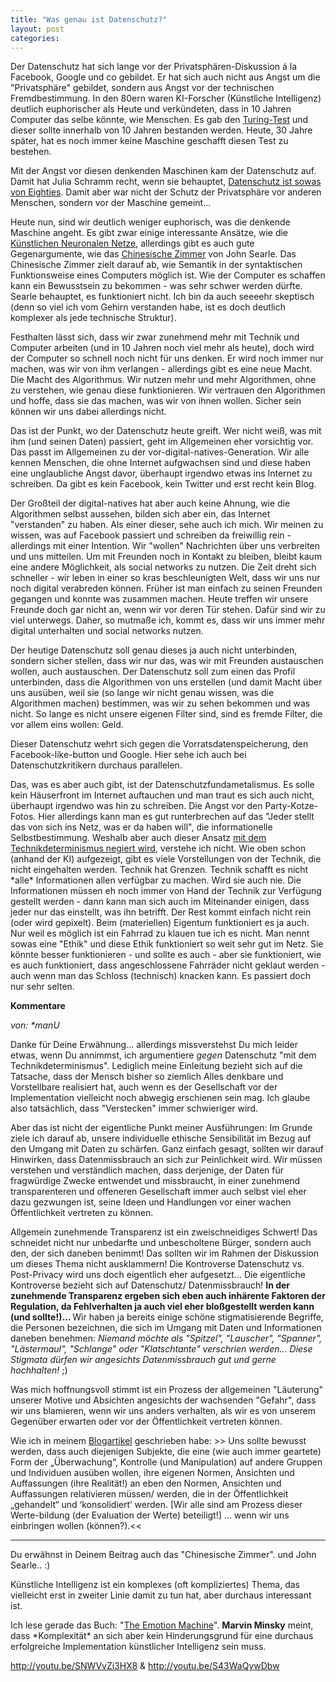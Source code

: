 ```yaml
---
title: "Was genau ist Datenschutz?"
layout: post
categories: 
---
```

Der Datenschutz hat sich lange vor der Privatsphären-Diskussion á la Facebook, Google und co gebildet. Er hat sich auch nicht aus Angst um die "Privatsphäre" gebildet, sondern aus Angst vor der technischen Fremdbestimmung. In den 80ern waren KI-Forscher (Künstliche Intelligenz) deutlich euphorischer als Heute und verkündeten, dass in 10 Jahren Computer das selbe könnte, wie Menschen. Es gab den <a href="http://de.wikipedia.org/wiki/Turing-Test">Turing-Test</a> und dieser sollte innerhalb von 10 Jahren bestanden werden. Heute, 30 Jahre später, hat es noch immer keine Maschine geschafft diesen Test zu bestehen.

Mit der Angst vor diesen denkenden Maschinen kam der Datenschutz auf. Damit hat Julia Schramm recht, wenn sie behauptet, <a href="http://www.spiegel.de/netzwelt/netzpolitik/0,1518,749831,00.html">Datenschutz ist sowas von Eighties</a>. Damit aber war nicht der Schutz der Privatsphäre vor anderen Menschen, sondern vor der Maschine gemeint...

Heute nun, sind wir deutlich weniger euphorisch, was die denkende Maschine angeht. Es gibt zwar einige interessante Ansätze, wie die <a href="http://de.wikipedia.org/wiki/K%C3%BCnstliches_neuronales_Netz">Künstlichen Neuronalen Netze</a>, allerdings gibt es auch gute Gegenargumente, wie das <a href="http://de.wikipedia.org/wiki/Chinesisches_Zimmer">Chinesische Zimmer</a> von John Searle. Das Chinesische Zimmer zielt darauf ab, wie Semantik in der syntaktischen Funktionsweise eines Computers möglich ist. Wie der Computer es schaffen kann ein Bewusstsein zu bekommen - was sehr schwer werden dürfte. Searle behauptet, es funktioniert nicht. Ich bin da auch seeeehr skeptisch (denn so viel ich vom Gehirn verstanden habe, ist es doch deutlich komplexer als jede technische Struktur).

Festhalten lässt sich, dass wir zwar zunehmend mehr mit Technik und Computer arbeiten (und in 10 Jahren noch viel mehr als heute), doch wird der Computer so schnell noch nicht für uns denken. Er wird noch immer nur machen, was wir von ihm verlangen - allerdings gibt es eine neue Macht. Die Macht des Algorithmus. Wir nutzen mehr und mehr Algorithmen, ohne zu verstehen, wie genau diese funktionieren. Wir vertrauen den Algorithmen und hoffe, dass sie das machen, was wir von ihnen wollen. Sicher sein können wir uns dabei allerdings nicht.

Das ist der Punkt, wo der Datenschutz heute greift. Wer nicht weiß, was mit ihm (und seinen Daten) passiert, geht im Allgemeinen eher vorsichtig vor. Das passt im Allgemeinen zu der vor-digital-natives-Generation. Wir alle kennen Menschen, die ohne Internet aufgwachsen sind und diese haben eine unglaubliche Angst davor, überhaupt irgendwo etwas ins Internet zu schreiben. Da gibt es kein Facebook, kein Twitter und erst recht kein Blog.

Der Großteil der digital-natives hat aber auch keine Ahnung, wie die Algorithmen selbst aussehen, bilden sich aber ein, das Internet "verstanden" zu haben. Als einer dieser, sehe auch ich mich. Wir meinen zu wissen, was auf Facebook passiert und schreiben da freiwillig rein - allerdings mit einer Intention. Wir "wollen" Nachrichten über uns verbreiten und uns mitteilen. Um mit Freunden noch in Kontakt zu bleiben, bleibt kaum eine andere Möglichkeit, als social networks zu nutzen. Die Zeit dreht sich schneller - wir leben in einer so kras beschleunigten Welt, dass wir uns nur noch digital verabreden können. Früher ist man einfach zu seinen Freunden gegangen und konnte was zusammen machen. Heute treffen wir unsere Freunde doch gar nicht an, wenn wir vor deren Tür stehen. Dafür sind wir zu viel unterwegs. Daher, so mutmaße ich, kommt es, dass wir uns immer mehr digital unterhalten und social networks nutzen.

Der heutige Datenschutz soll genau dieses ja auch nicht unterbinden, sondern sicher stellen, dass wir nur das, was wir mit Freunden austauschen wollen, auch austauschen. Der Datenschutz soll zum einen das Profil unterbinden, dass die Algorithmen von uns erstellen (und damit Macht über uns ausüben, weil sie (so lange wir nicht genau wissen, was die Algorithmen machen) bestimmen, was wir zu sehen bekommen und was nicht. So lange es nicht unsere eigenen Filter sind, sind es fremde Filter, die vor allem eins wollen: Geld.

Dieser Datenschutz wehrt sich gegen die Vorratsdatenspeicherung, den Facebook-like-button und Google. Hier sehe ich auch bei Datenschutzkritikern durchaus parallelen.

Das, was es aber auch gibt, ist der Datenschutzfundametalismus. Es solle kein Häuserfront im Internet auftauchen und man traut es sich auch nicht, überhaupt irgendwo was hin zu schreiben. Die Angst vor den Party-Kotze-Fotos. Hier allerdings kann man es gut runterbrechen auf das "Jeder stellt das von sich ins Netz, was er da haben will", die informationelle Selbstbestimmung.
Weshalb aber auch dieser Ansatz <a href="http://deliberationfront.wordpress.com/2011/05/18/technik-frisst-privatsphare-zweithirn-fur-spackos/">mit dem Technikdeterminismus negiert wird</a>, verstehe ich nicht. Wie oben schon (anhand der KI) aufgezeigt, gibt es viele Vorstellungen von der Technik, die nicht eingehalten werden. Technik hat Grenzen. Technik schafft es nicht \*alle\* Informationen allen verfügbar zu machen. Wird sie auch nie. Die Informationen müssen eh noch immer von Hand der Technik zur Verfügung gestellt werden - dann kann man sich auch im Miteinander einigen, dass jeder nur das einstellt, was ihn betrifft. Der Rest kommt einfach nicht rein (oder wird gepixelt). Beim (materiellen) Eigentum funktioniert es ja auch. Nur weil es möglich ist ein Fahrrad zu klauen tue ich es nicht. Man nennt sowas eine "Ethik" und diese Ethik funktioniert so weit sehr gut im Netz. Sie könnte besser funktionieren - und sollte es auch - aber sie funktioniert, wie es auch funktioniert, dass angeschlossene Fahrräder nicht geklaut werden - auch wenn man das Schloss (technisch) knacken kann. Es passiert doch nur sehr selten.
		

__Kommentare__
			
_von: \*manU_
			
Danke für Deine Erwähnung... allerdings missverstehst Du mich leider etwas, wenn Du annimmst, ich argumentiere _gegen_ Datenschutz "mit dem Technikdeterminismus". Lediglich meine Einleitung bezieht sich auf die Tatsache, dass der Mensch bisher so ziemlich Alles denkbare und Vorstellbare realisiert hat, auch wenn es der Gesellschaft vor der Implementation vielleicht noch abwegig erschienen sein mag. 
Ich glaube also tatsächlich, dass "Verstecken" immer schwieriger wird. 

Aber das ist nicht der eigentliche Punkt meiner Ausführungen:
Im Grunde ziele ich darauf ab, unsere individuelle ethische Sensibilität im Bezug auf den Umgang mit Daten zu schärfen. Ganz einfach gesagt, sollten wir darauf Hinwirken, dass Datenmissbrauch an sich zur Peinlichkeit wird. Wir müssen verstehen und verständlich machen, dass derjenige, der Daten für fragwürdige Zwecke entwendet und missbraucht, in einer zunehmend transparenteren und offeneren Gesellschaft  immer auch selbst viel eher dazu gezwungen ist, seine Ideen und Handlungen vor einer wachen Öffentlichkeit vertreten zu können. 

Allgemein zunehmende Transparenz ist ein zweischneidiges Schwert! 
Das schneidet nicht nur unbedarfte und unbescholtene Bürger, sondern auch den, der sich daneben benimmt! Das sollten wir im Rahmen der Diskussion um dieses Thema nicht ausklammern! Die Kontroverse Datenschutz vs. Post-Privacy wird uns doch eigentlich eher aufgesetzt... Die eigentliche Kontroverse bezieht sich auf Datenschutz/ Datenmissbrauch!
<strong>In der zunehmende Transparenz ergeben sich eben auch inhärente Faktoren der Regulation, da Fehlverhalten ja auch viel eher bloßgestellt werden kann (und sollte!)... </strong> 
Wir haben ja bereits einige schöne stigmatisierende Begriffe, die Personen bezeichnen, die sich im Umgang mit Daten und Informationen daneben benehmen: <i>Niemand möchte als "Spitzel", "Lauscher", "Spanner", "Lästermaul", "Schlange" oder "Klatschtante" verschrien werden... Diese Stigmata dürfen wir angesichts Datenmissbrauch gut und gerne hochhalten!</i> ;)

Was mich hoffnungsvoll stimmt ist ein Prozess der allgemeinen "Läuterung" unserer Motive und Absichten angesichts der wachsenden "Gefahr", dass wir uns blamieren, wenn wir uns anders verhalten, als wir es von unserem Gegenüber erwarten oder vor der Öffentlichkeit vertreten können. 

Wie ich in meinem <a href="http://deliberationfront.wordpress.com/2011/05/18/technik-frisst-privatsphare-zweithirn-fur-spackos/" rel="nofollow">Blogartikel</a> geschrieben habe:
&gt;&gt; Uns sollte bewusst werden, dass auch diejenigen Subjekte, die eine (wie auch immer geartete) Form der „Überwachung“, Kontrolle (und Manipulation) auf andere Gruppen und Individuen ausüben wollen, ihre eigenen Normen, Ansichten und Auffassungen (ihre Realität!) an eben den Normen, Ansichten und Auffassungen relativieren müssen/ werden, die in der Öffentlichkeit „gehandelt“ und ‘konsolidiert’ werden. \[Wir alle sind am Prozess dieser Werte-bildung (der Evaluation der Werte) beteiligt!\] … wenn wir uns einbringen wollen (können?).&lt;&lt;

_____________________________________________________________________
Du erwähnst in Deinem Beitrag auch das &quot;Chinesische Zimmer&quot;. und John Searle.. :)

Künstliche Intelligenz ist ein komplexes (oft kompliziertes) Thema, das vielleicht erst in zweiter Linie damit zu tun hat, aber durchaus interessant ist. 

Ich lese gerade das Buch: &quot;<a href="http://books.google.com/books/about/The_Emotion_Machine.html?id=OqbMnWDKIJ4C" rel="nofollow">The Emotion Machine</a>".
<strong>Marvin Minsky</strong> meint, dass \*Komplexität\* an sich aber kein Hinderungsgrund für eine durchaus erfolgreiche Implementation künstlicher Intelligenz sein muss. 

http://youtu.be/SNWVvZi3HX8
&amp; 
http://youtu.be/S43WaQywDbw

